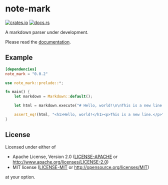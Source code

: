 # note-mark

[![crates.io](https://img.shields.io/crates/v/note-mark.svg)](https://crates.io/crates/note-mark)
[![docs.rs](https://docs.rs/note-mark/badge.svg)](https://docs.rs/note-mark)

A markdown parser under development.

Please read the [documentation](https://docs.rs/note-mark/).

## Example

```toml
[dependencies]
note_mark = "0.0.2"
```

```rust
use note_mark::prelude::*;

fn main() {
    let markdown = Markdown::default();

    let html = markdown.execute("# Hello, world!\n\nThis is a new line.");

    assert_eq!(html, "<h1>Hello, world!</h1><p>This is a new line.</p>");
}
```

## License

Licensed under either of

 * Apache License, Version 2.0
   ([LICENSE-APACHE](LICENSE-APACHE) or http://www.apache.org/licenses/LICENSE-2.0)
 * MIT license
   ([LICENSE-MIT](LICENSE-MIT) or http://opensource.org/licenses/MIT)

at your option.
